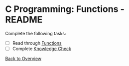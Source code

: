 # C Programming: Functions - README
Complete the following tasks:
- [ ] Read through [Functions](functions.md)
- [ ] Complete [Knowledge Check](knowledge_check.md)

[Back to Overview](../README.md)